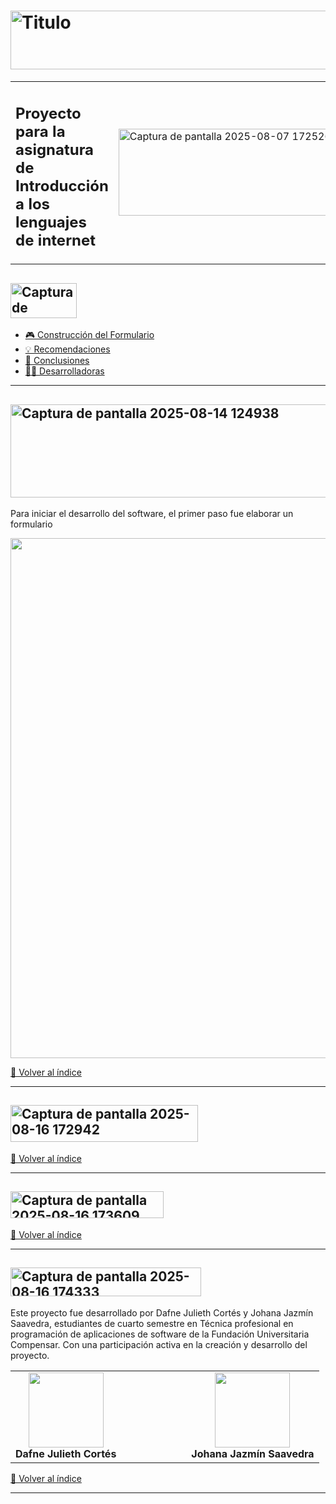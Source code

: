 #  <img width="1366" height="94" alt="Titulo" src="https://github.com/user-attachments/assets/a5f9fdf7-7944-4e8d-9d94-c7b1df6267f1" />

<div align="center">
  <table border="0">
    <tr>
      <td valign="little">
        <h2>Proyecto para la asignatura de<br>Introducción a los lenguajes de internet</h2>
      </td>
      <td>
        <img width="361" height="139" alt="Captura de pantalla 2025-08-07 172526" src="https://github.com/user-attachments/assets/862b067f-2866-4c66-a21b-0d917e53b779" />
      </td>
    </tr>
  </table>
</div>

## <img width="106" height="56" alt="Captura de pantalla 2025-08-14 124054" src="https://github.com/user-attachments/assets/ac198e82-e5dd-4da1-849e-de7c94ee87e6" id="índice" />

- [🎮 Construcción del Formulario](#construcción-del-formulario)
- [💡 Recomendaciones](#recomendaciones)  
- [📝 Conclusiones](#conclusiones)
- [👩‍💻 Desarrolladoras](#desarrolladoras)

---

## <img width="571" height="149" alt="Captura de pantalla 2025-08-14 124938" src="https://github.com/user-attachments/assets/6e3d7ae0-e183-4cce-9928-12cf0e0f6aaf" id="construcción-del-formulario" />

Para iniciar el desarrollo del software, el primer paso fue elaborar un formulario

<div align="center">
  <img width="1916" height="832" alt="Captura de pantalla 2025-08-14 123835" src="https://github.com/user-attachments/assets/a7635751-80bc-4396-a8d3-5a4f589afbba" />
</div>

[🔼 Volver al índice](#índice)

---

## <img width="300" height="59" alt="Captura de pantalla 2025-08-16 172942" src="https://github.com/user-attachments/assets/e1fa03d2-6885-4234-9a66-fc9d22bb1de9" id="recomendaciones" />

<!-- Aquí puedes agregar el contenido de tus recomendaciones -->

[🔼 Volver al índice](#índice)

---

## <img width="245" height="43" alt="Captura de pantalla 2025-08-16 173609" src="https://github.com/user-attachments/assets/2bd90514-c2d3-4c90-8810-ef1a58b8d230" id="conclusiones" />

<!-- Aquí puedes agregar el contenido de tus conclusiones -->

[🔼 Volver al índice](#índice)

---

## <img width="305" height="46" alt="Captura de pantalla 2025-08-16 174333" src="https://github.com/user-attachments/assets/56d0b1b9-15a9-47f9-a1aa-7a8a4984f2ed" id="desarrolladoras" />

Este proyecto fue desarrollado por Dafne Julieth Cortés y Johana Jazmín Saavedra, estudiantes de cuarto semestre en Técnica profesional en programación de aplicaciones de software de la Fundación Universitaria Compensar. Con una participación activa en la creación y desarrollo del proyecto.

<div align="center">
  <table>
    <tr>
      <td align="center" style="padding-right: 60px;">
        <img src="https://github.com/user-attachments/assets/9595bb09-c5cc-4ce8-8a1a-e6bfc3ffd378" width="120" style="border: none;"><br/>
        <strong>Dafne Julieth Cortés</strong>
      </td>
      <td align="center" style="padding-left: 60px;">
        <img src="https://github.com/user-attachments/assets/96a0990c-a533-42c2-9fa2-7224c4eca021" width="120" style="border: none;"><br/>
        <strong>Johana Jazmín Saavedra</strong>
      </td>
    </tr>
  </table>
</div>

[🔼 Volver al índice](#índice)

---
